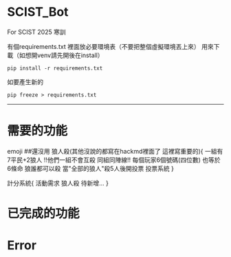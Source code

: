 # SCIST_Bot
For SCIST 2025 寒訓

有個requirements.txt 
裡面放必要環境表（不要把整個虛擬環境丟上來）
用來下載（如想開venv請先開後在install）
```
pip install -r requirements.txt
```
如要產生新的 
```
pip freeze > requirements.txt
```

--------------------------------------------
# 需要的功能
emoji ##還沒用
狼人殺(其他沒說的都寫在hackmd裡面了 這裡寫重要的){
    一組有7平民+2狼人
    !!他們一組不會互殺 同組同陣線!!
    每個玩家6個號碼(四位數) 也等於6條命
    狼誰都可以殺
    當"全部的狼人"殺5人後開投票
    投票系統
}

計分系統{
    活動需求
    狼人殺
    待新增...
}
# 已完成的功能

# Error
